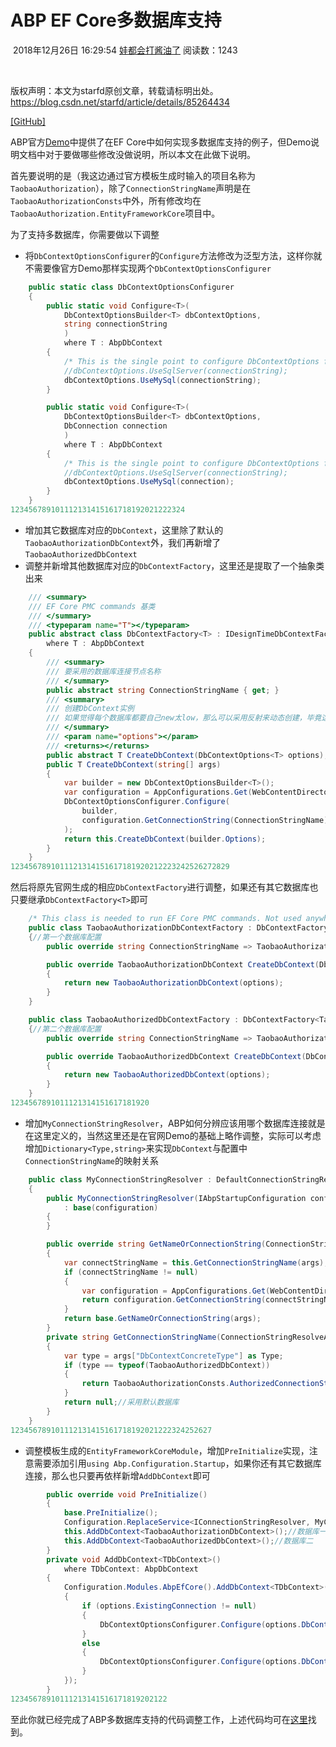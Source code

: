 

# ABP EF Core多数据库支持

​                                                   2018年12月26日 16:29:54           [娃都会打酱油了](https://me.csdn.net/starfd)           阅读数：1243                                                                  

​                   

   版权声明：本文为starfd原创文章，转载请标明出处。          https://blog.csdn.net/starfd/article/details/85264434        



[[GitHub]](https://github.com/fdstar/TaobaoAuthorization/tree/master/src/TaobaoAuthorization.EntityFrameworkCore)

ABP官方[Demo](https://github.com/aspnetboilerplate/aspnetboilerplate-samples/tree/master/MultipleDbContextEfCoreDemo)中提供了在EF Core中如何实现多数据库支持的例子，但Demo说明文档中对于要做哪些修改没做说明，所以本文在此做下说明。

首先要说明的是（我这边通过官方模板生成时输入的项目名称为`TaobaoAuthorization`），除了`ConnectionStringName`声明是在`TaobaoAuthorizationConsts`中外，所有修改均在`TaobaoAuthorization.EntityFrameworkCore`项目中。

为了支持多数据库，你需要做以下调整

- 将`DbContextOptionsConfigurer`的`Configure`方法修改为泛型方法，这样你就不需要像官方Demo那样实现两个`DbContextOptionsConfigurer`

```csharp
    public static class DbContextOptionsConfigurer
    {
        public static void Configure<T>(
            DbContextOptionsBuilder<T> dbContextOptions,
            string connectionString
            )
            where T : AbpDbContext
        {
            /* This is the single point to configure DbContextOptions for TaobaoAuthorizationDbContext */
            //dbContextOptions.UseSqlServer(connectionString);
            dbContextOptions.UseMySql(connectionString);
        }

        public static void Configure<T>(
            DbContextOptionsBuilder<T> dbContextOptions,
            DbConnection connection
            )
            where T : AbpDbContext
        {
            /* This is the single point to configure DbContextOptions for TaobaoAuthorizationDbContext */
            //dbContextOptions.UseSqlServer(connectionString);
            dbContextOptions.UseMySql(connection);
        }
    }
123456789101112131415161718192021222324
```

- 增加其它数据库对应的`DbContext`，这里除了默认的`TaobaoAuthorizationDbContext`外，我们再新增了`TaobaoAuthorizedDbContext`
- 调整并新增其他数据库对应的`DbContextFactory`，这里还是提取了一个抽象类出来

```csharp
    /// <summary>
    /// EF Core PMC commands 基类
    /// </summary>
    /// <typeparam name="T"></typeparam>
    public abstract class DbContextFactory<T> : IDesignTimeDbContextFactory<T>
        where T : AbpDbContext
    {
        /// <summary>
        /// 要采用的数据库连接节点名称
        /// </summary>
        public abstract string ConnectionStringName { get; }
        /// <summary>
        /// 创建DbContext实例
        /// 如果觉得每个数据库都要自己new太low，那么可以采用反射来动态创建，毕竟这里也只是PMC command使用的
        /// </summary>
        /// <param name="options"></param>
        /// <returns></returns>
        public abstract T CreateDbContext(DbContextOptions<T> options);
        public T CreateDbContext(string[] args)
        {
            var builder = new DbContextOptionsBuilder<T>();
            var configuration = AppConfigurations.Get(WebContentDirectoryFinder.CalculateContentRootFolder());
            DbContextOptionsConfigurer.Configure(
                builder,
                configuration.GetConnectionString(ConnectionStringName)
            );
            return this.CreateDbContext(builder.Options);
        }
    }
1234567891011121314151617181920212223242526272829
```

然后将原先官网生成的相应`DbContextFactory`进行调整，如果还有其它数据库也只要继承`DbContextFactory<T>`即可

```csharp
    /* This class is needed to run EF Core PMC commands. Not used anywhere else */
    public class TaobaoAuthorizationDbContextFactory : DbContextFactory<TaobaoAuthorizationDbContext>
    {//第一个数据库配置
        public override string ConnectionStringName => TaobaoAuthorizationConsts.DefaultConnectionStringName;

        public override TaobaoAuthorizationDbContext CreateDbContext(DbContextOptions<TaobaoAuthorizationDbContext> options)
        {
            return new TaobaoAuthorizationDbContext(options);
        }
    }

    public class TaobaoAuthorizedDbContextFactory : DbContextFactory<TaobaoAuthorizedDbContext>
    {//第二个数据库配置
        public override string ConnectionStringName => TaobaoAuthorizationConsts.AuthorizedConnectionStringName;

        public override TaobaoAuthorizedDbContext CreateDbContext(DbContextOptions<TaobaoAuthorizedDbContext> options)
        {
            return new TaobaoAuthorizedDbContext(options);
        }
    }
1234567891011121314151617181920
```

- 增加`MyConnectionStringResolver`，ABP如何分辨应该用哪个数据库连接就是在这里定义的，当然这里还是在官网Demo的基础上略作调整，实际可以考虑增加`Dictionary<Type,string>`来实现`DbContext`与配置中`ConnectionStringName`的映射关系

```csharp
    public class MyConnectionStringResolver : DefaultConnectionStringResolver
    {
        public MyConnectionStringResolver(IAbpStartupConfiguration configuration)
            : base(configuration)
        {
        }

        public override string GetNameOrConnectionString(ConnectionStringResolveArgs args)
        {
            var connectStringName = this.GetConnectionStringName(args);
            if (connectStringName != null)
            {
                var configuration = AppConfigurations.Get(WebContentDirectoryFinder.CalculateContentRootFolder());
                return configuration.GetConnectionString(connectStringName);
            }
            return base.GetNameOrConnectionString(args);
        }
        private string GetConnectionStringName(ConnectionStringResolveArgs args)
        {
            var type = args["DbContextConcreteType"] as Type;
            if (type == typeof(TaobaoAuthorizedDbContext))
            {
                return TaobaoAuthorizationConsts.AuthorizedConnectionStringName;//返回数据库二的节点名称
            }
            return null;//采用默认数据库
        }
    }
123456789101112131415161718192021222324252627
```

- 调整模板生成的`EntityFrameworkCoreModule`，增加`PreInitialize`实现，注意需要添加引用`using Abp.Configuration.Startup`，如果你还有其它数据库连接，那么也只要再依样新增`AddDbContext`即可

```csharp
        public override void PreInitialize()
        {
            base.PreInitialize();
            Configuration.ReplaceService<IConnectionStringResolver, MyConnectionStringResolver>();
            this.AddDbContext<TaobaoAuthorizationDbContext>();//数据库一
            this.AddDbContext<TaobaoAuthorizedDbContext>();//数据库二
        }
        private void AddDbContext<TDbContext>()
            where TDbContext: AbpDbContext
        {
            Configuration.Modules.AbpEfCore().AddDbContext<TDbContext>(options =>
            {
                if (options.ExistingConnection != null)
                {
                    DbContextOptionsConfigurer.Configure(options.DbContextOptions, options.ExistingConnection);
                }
                else
                {
                    DbContextOptionsConfigurer.Configure(options.DbContextOptions, options.ConnectionString);
                }
            });
        }
12345678910111213141516171819202122
```

至此你就已经完成了ABP多数据库支持的代码调整工作，上述代码均可在[这里](https://github.com/fdstar/TaobaoAuthorization/tree/master/src/TaobaoAuthorization.EntityFrameworkCore)找到。